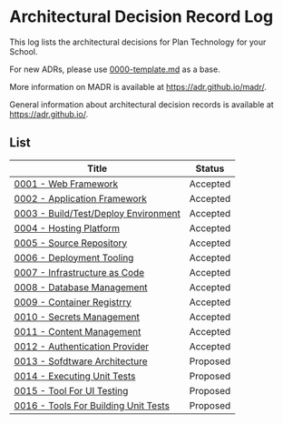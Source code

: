 # Architectural Decision Record Log

This log lists the architectural decisions for Plan Technology for your School.

For new ADRs, please use [0000-template.md](0000-template.md) as a base.

More information on MADR is available at <https://adr.github.io/madr/>.

General information about architectural decision records is available at <https://adr.github.io/>.

## List

| Title                                                                           | Status   |
| ------------------------------------------------------------------------------- | -------- |
| [0001 - Web Framework](./0001-web-framework.md)                                 | Accepted |
| [0002 - Application Framework](./0002-application-framework.md)                 | Accepted |
| [0003 - Build/Test/Deploy Environment](./0002-application-framework.md)         | Accepted |
| [0004 - Hosting Platform](./0003-build-test-deploy-environment.md)              | Accepted |
| [0005 - Source Repository](./0004-hosting-platform.md)                          | Accepted |
| [0006 - Deployment Tooling](./0005-source-repository.md)                        | Accepted |
| [0007 - Infrastructure as Code](./0006-deployment-tooling.md)                   | Accepted |
| [0008 - Database Management](./0007-infrastructure-as-code.md)                  | Accepted |
| [0009 - Container Registrry](./0008-database-management-system.md)              | Accepted |
| [0010 - Secrets Management](./0010-secrets-management.md)                       | Accepted |
| [0011 - Content Management](./0011-content-management.md)                       | Accepted |
| [0012 - Authentication Provider](./0012-authentication-provider.md)             | Accepted |
| [0013 - Sofdtware Architecture](./0013-software-architecture.md)                | Proposed |
| [0014 - Executing Unit Tests](./0014-executing-unit-tests.md)                   | Proposed |
| [0015 - Tool For UI Testing](./0015-tool-for-ui-testing.md)                     | Proposed |
| [0016 - Tools For Building Unit Tests](./0016-tools-for-building-unit-tests.md) | Proposed |